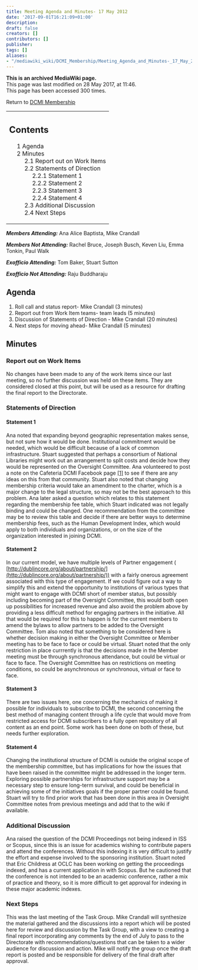 ```yaml
---
title: Meeting Agenda and Minutes- 17 May 2012
date: '2017-09-01T16:21:09+01:00'
description: 
draft: false
creators: []
contributors: []
publisher: 
tags: []
aliases:
- "/mediawiki_wiki/DCMI_Membership/Meeting_Agenda_and_Minutes-_17_May_2012.html"
---
```


 **This is an archived MediaWiki page.**  
This page was last modified on 28 May 2017, at 11:46.  
This page has been accessed 300 times.

Return to [DCMI Membership](/mediawiki_wiki/DCMI_Membership "DCMI Membership")

<table id="toc" class="toc">
  <tr>
    <td>
      <div id="toctitle">
        <h2>Contents</h2>
      </div>
      <ul>
        <li class="toclevel-1 tocsection-1"><a href="#Agenda"><span class="tocnumber">1</span> <span class="toctext">Agenda</span></a></li>
        <li class="toclevel-1 tocsection-2">
          <a href="#Minutes"><span class="tocnumber">2</span> <span class="toctext">Minutes</span></a>
          <ul>
            <li class="toclevel-2 tocsection-3"><a href="#Report_out_on_Work_Items"><span class="tocnumber">2.1</span> <span class="toctext">Report out on Work Items</span></a></li>
            <li class="toclevel-2 tocsection-4">
              <a href="#Statements_of_Direction"><span class="tocnumber">2.2</span> <span class="toctext">Statements of Direction</span></a>
              <ul>
                <li class="toclevel-3 tocsection-5"><a href="#Statement_1"><span class="tocnumber">2.2.1</span> <span class="toctext">Statement 1</span></a></li>
                <li class="toclevel-3 tocsection-6"><a href="#Statement_2"><span class="tocnumber">2.2.2</span> <span class="toctext">Statement 2</span></a></li>
                <li class="toclevel-3 tocsection-7"><a href="#Statement_3"><span class="tocnumber">2.2.3</span> <span class="toctext">Statement 3</span></a></li>
                <li class="toclevel-3 tocsection-8"><a href="#Statement_4"><span class="tocnumber">2.2.4</span> <span class="toctext">Statement 4</span></a></li>
              </ul>
            </li>
            <li class="toclevel-2 tocsection-9"><a href="#Additional_Discussion"><span class="tocnumber">2.3</span> <span class="toctext">Additional Discussion</span></a></li>
            <li class="toclevel-2 tocsection-10"><a href="#Next_Steps"><span class="tocnumber">2.4</span> <span class="toctext">Next Steps</span></a></li>
          </ul>
        </li>
      </ul>
    </td>
  </tr>
</table>


***Members Attending:*** Ana Alice Baptista, Mike Crandall

***Members Not Attending:*** Rachel Bruce, Joseph Busch, Keven Liu, Emma Tonkin, Paul Walk

***Exofficio Attending:*** Tom Baker, Stuart Sutton

***Exofficio Not Attending:*** Raju Buddharaju

## Agenda 

1. Roll call and status report- Mike Crandall (3 minutes)
2. Report out from Work Item teams- team leads (5 minutes)
3. Discussion of Statements of Direction - Mike Crandall (20 minutes)
4. Next steps for moving ahead- Mike Crandall (5 minutes)

## Minutes 

### Report out on Work Items

No changes have been made to any of the work items since our last meeting, so no further discussion was held on these items. They are considered closed at this point, but will be used as a resource for drafting the final report to the Directorate.

### Statements of Direction

#### Statement 1

Ana noted that expanding beyond geographic representation makes sense, but not sure how it would be done. Institutional commitment would be needed, which would be difficult because of a lack of common infrastructure. Stuart suggested that perhaps a consortium of National Libraries might work out an arrangement to split costs and decide how they would be represented on the Oversight Committee. Ana volunteered to post a note on the Cafeteria DCMI Facebook page [[1]](http://www.facebook.com/pages/Cafeteria-DCMI/337293386293290) to see if there are any ideas on this from that community. Stuart also noted that changing membership criteria would take an amendment to the charter, which is a major change to the legal structure, so may not be the best approach to this problem. Ana later asked a question which relates to this statement regarding the membership fee table, which Stuart indicated was not legally binding and could be changed. One recommendation from the committee may be to review this table and decide if there are better ways to determine membership fees, such as the Human Development Index, which would apply to both individuals and organizations, or on the size of the organization interested in joining DCMI.

#### Statement 2

In our current model, we have multiple levels of Partner engagement ( [http://dublincore.org/about/partnership/](http://dublincore.org/about/partnership/)) with a fairly onerous agreement associated with this type of engagement. If we could figure out a way to simplify this and extend the opportunity to institutions of various types that might want to engage with DCMI short of member status, but possibly including becoming part of the Oversight Committee, this would both open up possibilities for increased revenue and also avoid the problem above by providing a less difficult method for engaging partners in the initiative. All that would be required for this to happen is for the current members to amend the bylaws to allow partners to be added to the Oversight Committee. Tom also noted that something to be considered here is whether decision making in either the Oversight Committee or Member meeting has to be face to face or could be virtual. Stuart noted that the only restriction in place currrently is that the decisions made in the Member meeting must be through synchronous attendance, but could be virtual or face to face. The Oversight Committee has on restrictions on meeting conditions, so could be asynchronous or synchronous, virtual or face to face.

#### Statement 3

There are two issues here, one concerning the mechanics of making it possible for individuals to subscribe to DCMI, the second concerning the best method of managing content through a life cycle that would move from restricted access for DCMI subscribers to a fully open repository of all content as an end point. Some work has been done on both of these, but needs further exploration.

#### Statement 4

Changing the institutional structure of DCMI is outside the original scope of the membership committee, but has implications for how the issues that have been raised in the committee might be addressed in the longer term. Exploring possible partnerships for infrastructure support may be a necessary step to ensure long-term survival, and could be beneficial in achieving some of the initiatives goals if the proper partner could be found. Stuart will try to find prior work that has been done in this area in Oversight Committee notes from previous meetings and add that to the wiki if available.

### Additional Discussion

Ana raised the question of the DCMI Proceedings not being indexed in ISS or Scopus, since this is an issue for academics wishing to contribute papers and attend the conferences. Without this indexing it is very difficult to justify the effort and expense involved to the sponsoring institution. Stuart noted that Eric Childress at OCLC has been working on getting the proceedings indexed, and has a current application in with Scopus. But he cautioned that the conference is not intended to be an academic conference, rather a mix of practice and theory, so it is more difficult to get approval for indexing in these major academic indexes.

### Next Steps

This was the last meeting of the Task Group. Mike Crandall will synthesize the material gathered and the discussions into a report which will be posted here for review and discussion by the Task Group, with a view to creating a final report incorporating any comments by the end of July to pass to the Directorate with recommendations/questions that can be taken to a wider audience for discussion and action. Mike will notify the group once the draft report is posted and be responsible for delivery of the final draft after approval.

